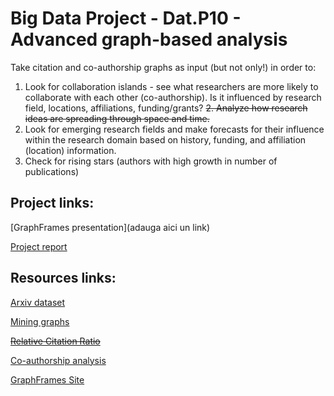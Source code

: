 # Big Data Project - Dat.P10 - Advanced graph-based analysis

Take citation and co-authorship graphs as input (but not only!) in order to:

1. Look for collaboration islands - see what researchers are more likely to collaborate with each other (co-authorship). Is it influenced by research field, locations, affiliations, funding/grants?
<s>2. Analyze how research ideas are spreading through space and time.</s>
3. Look for emerging research fields and make forecasts for their influence within the research domain based on history, funding, and affiliation (location) information.
4. Check for rising stars (authors with high growth in number of publications)

## Project links:

[GraphFrames presentation](adauga aici un link)

[Project report](https://docs.google.com/document/d/19FschCe1pHffRWKnn23uJAe-SOd_Keku8Zj7bXu7nUY/edit?usp=sharing)

## Resources links: 

[Arxiv dataset](https://www.kaggle.com/Cornell-University/arxiv)

[Mining graphs](http://infolab.stanford.edu/~ullman/mmds/ch10.pdf)

<s>[Relative Citation Ratio](https://journals.plos.org/plosbiology/article?id=10.1371/journal.pbio.1002541)</s>

[Co-authorship analysis](https://www.digital-science.com/blog/2017/03/connected-culture-collaboration-recognising-understanding-value-research/)

[GraphFrames Site](https://graphframes.github.io/graphframes/docs/_site/index.html)
